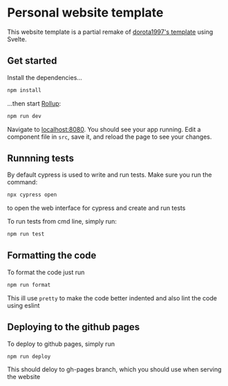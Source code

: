# Personal website template

This website template is a partial remake of [dorota1997's template](https://github.com/Dorota1997/react-frontend-dev-portfolio) using Svelte. 


## Get started

Install the dependencies...

```bash
npm install
```

...then start [Rollup](https://rollupjs.org):

```bash
npm run dev
```

Navigate to [localhost:8080](http://localhost:8080). You should see your app running. Edit a component file in `src`, save it, and reload the page to see your changes.

## Runnning tests

By default cypress is used to write and run tests. Make sure you run the command:

```bash
npx cypress open
```

to open the web interface for cypress and create and run tests

To run tests from cmd line, simply run:

```bash
npm run test
```

## Formatting the code


To format the code just run

```bash
npm run format
```

This ill use `pretty` to make the code better indented and also lint the code using eslint

## Deploying to the github pages

To deploy to github pages, simply run

```bash
npm run deploy
```

This should deloy to gh-pages branch, which you should use when serving the website
